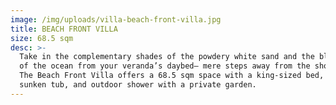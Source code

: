 ```yaml
---
image: /img/uploads/villa-beach-front-villa.jpg
title: BEACH FRONT VILLA
size: 68.5 sqm
desc: >-
  Take in the complementary shades of the powdery white sand and the blue waters
  of the ocean from your veranda’s daybed— mere steps away from the shoreline.
  The Beach Front Villa offers a 68.5 sqm space with a king-sized bed, indoor
  sunken tub, and outdoor shower with a private garden.
---
```


